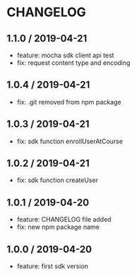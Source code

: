 # CHANGELOG

## 1.1.0 / 2019-04-21

* feature: mocha sdk client api test
* fix: request content type and encoding

## 1.0.4 / 2019-04-21

* fix: .git removed from npm package

## 1.0.3 / 2019-04-21

* fix: sdk function enrollUserAtCourse

## 1.0.2 / 2019-04-21

* fix: sdk function createUser

## 1.0.1 / 2019-04-20

* feature: CHANGELOG file added
* fix: new npm package name

## 1.0.0 / 2019-04-20

* feature: first sdk version